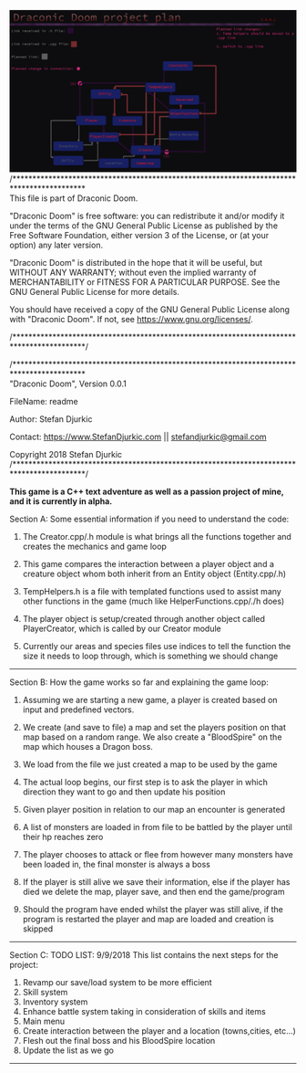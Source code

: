 ![stack Overflow](https://github.com/StefanDjurkic/Cpp/blob/master/Draconic%20Doom/projectPlan.jpg)
/******************************************************************************************\
This file is part of Draconic Doom.

"Draconic Doom" is free software: you can redistribute it and/or modify
it under the terms of the GNU General Public License as published by
the Free Software Foundation, either version 3 of the License, or
(at your option) any later version.

"Draconic Doom" is distributed in the hope that it will be useful,
but WITHOUT ANY WARRANTY; without even the implied warranty of
MERCHANTABILITY or FITNESS FOR A PARTICULAR PURPOSE.  See the
GNU General Public License for more details.

You should have received a copy of the GNU General Public License
along with "Draconic Doom".  If not, see <https://www.gnu.org/licenses/>.

/******************************************************************************************/

/******************************************************************************************\
"Draconic Doom", Version 0.0.1

FileName: readme

Author:  Stefan Djurkic

Contact: <https://www.StefanDjurkic.com> || stefandjurkic@gmail.com

Copyright 2018 Stefan Djurkic
/******************************************************************************************/

**This game is a C++ text adventure as well as a passion project of mine, and it is currently in alpha.**

Section A: 
Some essential information if you need to understand the code:

1. The Creator.cpp/.h module is what brings all the functions together and creates the mechanics and game loop

2. This game compares the interaction between a player object and a creature object whom both inherit from an Entity object (Entity.cpp/.h)

3. TempHelpers.h is a file with templated functions used to assist many other functions in the game (much like HelperFunctions.cpp/./h does)

4. The player object is setup/created through another object called PlayerCreator, which is called by our Creator module

5. Currently our areas and species files use indices to tell the function the size it needs to loop through, which is something we should change
--------------------------------------------------------------------------------------------------------------------------------

Section B:
How the game works so far and explaining the game loop:

1. Assuming we are starting a new game, a player is created based on input and predefined vectors.

2. We create (and save to file) a map and set the players position on that map based on a random range. We also create a "BloodSpire" on the map which houses a Dragon boss.

3. We load from the file we just created a map to be used by the game

4. The actual loop begins, our first step is to ask the player in which direction they want to go and then update his position

5. Given player position in relation to our map an encounter is generated

6. A list of monsters are loaded in from file to be battled by the player until their hp reaches zero

7. The player chooses to attack or flee from however many monsters have been loaded in, the final monster is always a boss

8. If the player is still alive we save their information, else if the player has died we delete the map, player save, and then end the game/program

9. Should the program have ended whilst the player was still alive, if the program is restarted the player and map are loaded and creation is skipped
--------------------------------------------------------------------------------------------------------------------------------

Section C:
TODO LIST: 9/9/2018
This list contains the next steps for the project:
1. Revamp our save/load system to be more efficient
2. Skill system
3. Inventory system
4. Enhance battle system taking in consideration of skills and items
5. Main menu
6. Create interaction between the player and a location (towns,cities, etc...)
7. Flesh out the final boss and his BloodSpire location
8. Update the list as we go
--------------------------------------------------------------------------------------------------------------------------------
